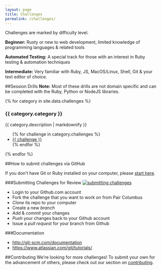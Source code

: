 ```yaml
---
layout: page
title: Challenges
permalink: /challenges/
---
```


Challenges are marked by difficulty level.

__Beginner:__ Rusty or new to web development, limited knowledge of programming languages & related tools

__Automated Testing:__ A special track for those with an interest in Ruby testing & automation techniques

__Intermediate:__ Very familiar with Ruby, JS, MacOS/Linux, Shell, Git & your text editor of choice.

##Session Drills
__Note:__ Most of these drills are not domain specific and can be completed with the Ruby, Python or NodeJS libraries.

<!-- challenge categories -->
{% for category in site.data.challenges %}
  <h3>{{ category.category }}</h3>
  <p>{{ category.description | markdownify }}</p>
  <ul>
    {% for challenge in category.challenges %}
      <li>
        <a href="https://github.com/paircolumbus/{{ challenge }}">
          {{ challenge }}
        </a>
      </li>
    {% endfor %}
  </ul>
{% endfor %}

##How to submit challenges via GitHub

If you don't have Git or Ruby installed on your computer, please [start here](/getting_started/).

###Submitting Challenges for Review
[![submitting challenges](http://i.imgur.com/6dZYqjx.gif)](http://imgur.com/6dZYqjx)

- Login to your Github.com account
- Fork the challenge that you want to work on from Pair Columbus
- _Clone_ its repo to your computer
- Create a new _branch_
- _Add_ & _commit_ your changes
- _Push_ your changes back to your Github account
- Issue a _pull request_ for your branch from Github

###Documentation
- <http://git-scm.com/documentation>
- <https://www.atlassian.com/git/tutorials/>

##Contributing
We're looking for more challenges! To submit your own for the advancement of others, please check out our section on [contributing](https://github.com/paircolumbus/paircolumbus.github.io/blob/master/CONTRIBUTING.md).
